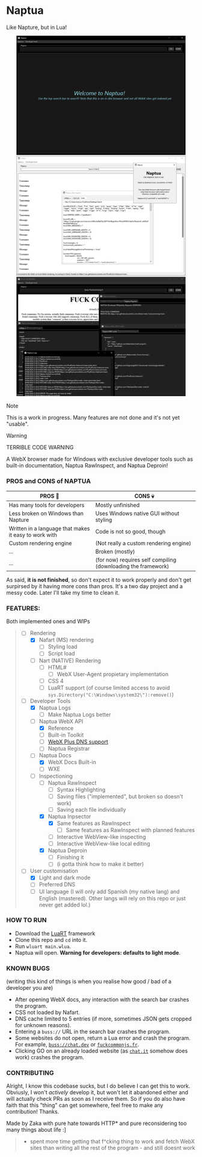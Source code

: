 # Naptua
Like Napture, but in Lua!

<div align="center">
<img src="https://raw.githubusercontent.com/ZakaHaceCosas/Naptua/main/broIsBeingToldWelcomeByNaplua.png" width=450 />
<img src="https://raw.githubusercontent.com/ZakaHaceCosas/Naptua/main/broUsesLightMode.png" width=450 />
<img src="https://raw.githubusercontent.com/ZakaHaceCosas/Naptua/main/developerHatesCommonJs.png" width=450 />
</div>

> [!NOTE]
> This is a work in progress. Many features are not done and it's not yet "usable".

> [!WARNING]
> TERRIBLE CODE WARNING

A WebX browser made for Windows with exclusive developer tools such as built-in documentation, Naptua RawInspect, and Naptua Deproin!

### PROS and CONS of NAPTUA

| PROS 🙂 | CONS 💀 |
| ---- | ---- |
| Has many tools for developers | Mostly unfinished |
| Less broken on Windows than Napture | Uses Windows native GUI without styling |
| Written in a language that makes it easy to work with | Code is not so good, though |
| Custom rendering engine | (Not really a custom rendering engine) |
| ... | Broken (mostly) |
| ... | (for now) requires self compiling (downloading the framework) |

As said, **it is not finished**, so don't expect it to work properly and don't get surpirsed by it having more cons than pros. It's a two day project and a messy code. Later I'll take my time to clean it.

### FEATURES:

Both implemented ones and WIPs

> - [ ] Rendering
>     - [X] Nafart (MS) rendering
>         - [ ] Styling load
>         - [ ] Script load
>     - [ ] Nart (NATIVE) Rendering
>         - [ ] HTML#
>             - [ ] WebX User-Agent propietary implementation
>         - [ ] CSS 4
>         - [ ] LuaRT support (of course limited access to avoid `sys.Directory("C:\Windows\system32\"):remove()`)
> - [ ] Developer Tools
>     - [X] Naptua Logs
>         - [ ] Make Naptua Logs better
>     - [ ] Naptua WebX API
>         - [X] Reference
>         - [ ] Built-in Toolkit
>         - [ ] [WebX Plus DNS support](https://github.com/webx-plus)
>         - [ ] Naptua Registrar
>     - [ ] Naptua Docs
>         - [X] WebX Docs Built-in
>         - [ ] WXE
>     - [ ] Inspectioning
>         - [ ] Naptua RawInspect
>             - [ ] Syntax Highlighting
>             - [ ] Saving files ("implemented", but broken so doesn't work)
>             - [ ] Saving each file individually
>         - [X] Naptua Inpsector
>             - [X] Same features as RawInspect
>               - [ ] Same features as RawInspect with planned features
>             - [ ] Interactive WebView-like inspecting
>             - [ ] Interactive WebView-like local editing
>         - [X] Naptua Deproin
>             - [ ] Finishing it
>             - [ ] (i gotta think how to make it better)
> - [ ] User customisation
>     - [X] Light and dark mode
>     - [ ] Preferred DNS
>     - [ ] UI language (I will only add Spanish (my native lang) and English (mastered). Other langs will rely on this repo or just never get added lol.)

### HOW TO RUN

- Download the [LuaRT](https://luart.org/doc/install.html) framework
- Clone this repo and `cd` into it.
- Run `wluart main.wlua`.
- Naptua will open. **Warning for developers: defaults to light mode**.

### KNOWN BUGS

(writing this kind of things is when you realise how good / bad of a developer you are)

- After opening WebX docs, any interaction with the search bar crashes the program.
- CSS not loaded by Nafart.
- DNS cache limited to 5 entries (if more, sometimes JSON gets cropped for unknown reasons).
- Entering a `buss://` URL in the search bar crashes the program.
- Some websites do not open, return a Lua error and crash the program. For example, [`buss://chat.dev`](https://github.com/TheAspectDev/webx-chat.lol) or [`fuckcommonjs.fr`](https://github.com/efekos/webx-fuckcommonjs).
- Clicking GO on an already loaded website (as [`chat.it`](https://github.com/PixelFacts/chatroom) somehow does work) crashes the program.

### CONTRIBUTING

Alright, I know this codebase sucks, but I do believe I can get this to work. Obviusly, I won't _actively_ develop it, but won't let it abandoned either and will actually check PRs as soon as I receive them. So if you do also have faith that this "thing" can get somewhere, feel free to make any contribution! Thanks.

Made by Zaka with pure hate towards HTTP* and pure reconsidering too many things about life :]

> * spent more time getting that f^cking thing to work and fetch WebX sites than writing all the rest of the program - and still doesnt work
